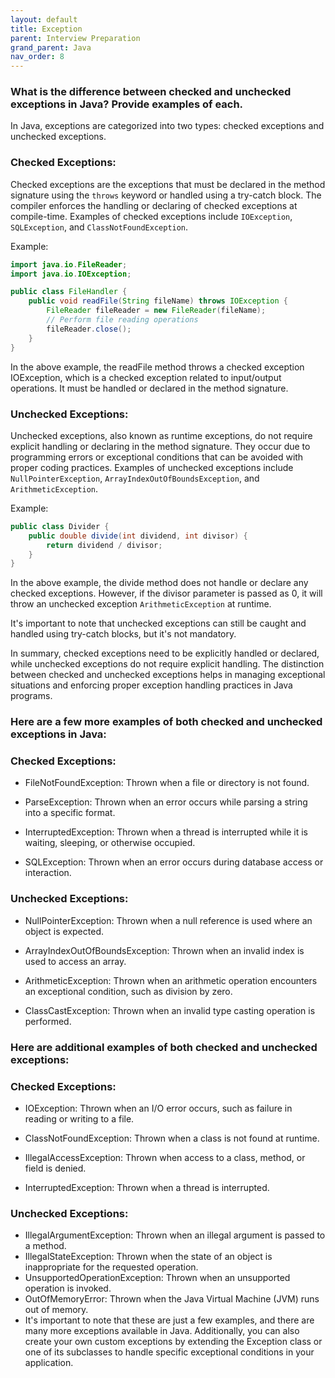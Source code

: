 ```yaml
---
layout: default
title: Exception
parent: Interview Preparation
grand_parent: Java
nav_order: 8
---
```

### What is the difference between checked and unchecked exceptions in Java? Provide examples of each.
In Java, exceptions are categorized into two types: checked exceptions and unchecked exceptions.

### Checked Exceptions:
Checked exceptions are the exceptions that must be declared in the method signature using the `throws` keyword or handled using a try-catch block. The compiler enforces the handling or declaring of checked exceptions at compile-time. Examples of checked exceptions include `IOException`, `SQLException`, and `ClassNotFoundException`.

Example:
```java
import java.io.FileReader;
import java.io.IOException;

public class FileHandler {
    public void readFile(String fileName) throws IOException {
        FileReader fileReader = new FileReader(fileName);
        // Perform file reading operations
        fileReader.close();
    }
}
```

In the above example, the readFile method throws a checked exception IOException, which is a checked exception related to input/output operations. It must be handled or declared in the method signature.

### Unchecked Exceptions:
Unchecked exceptions, also known as runtime exceptions, do not require explicit handling or declaring in the method signature. They occur due to programming errors or exceptional conditions that can be avoided with proper coding practices. Examples of unchecked exceptions include `NullPointerException`, `ArrayIndexOutOfBoundsException`, and `ArithmeticException`.

Example:
```java
public class Divider {
    public double divide(int dividend, int divisor) {
        return dividend / divisor;
    }
}
```

In the above example, the divide method does not handle or declare any checked exceptions. However, if the divisor parameter is passed as 0, it will throw an unchecked exception `ArithmeticException` at runtime.

It's important to note that unchecked exceptions can still be caught and handled using try-catch blocks, but it's not mandatory.

In summary, checked exceptions need to be explicitly handled or declared, while unchecked exceptions do not require explicit handling. The distinction between checked and unchecked exceptions helps in managing exceptional situations and enforcing proper exception handling practices in Java programs.


### Here are a few more examples of both checked and unchecked exceptions in Java:

### Checked Exceptions:

* FileNotFoundException: Thrown when a file or directory is not found.

* ParseException: Thrown when an error occurs while parsing a string into a specific format.

* InterruptedException: Thrown when a thread is interrupted while it is waiting, sleeping, or otherwise occupied.

* SQLException: Thrown when an error occurs during database access or interaction.

### Unchecked Exceptions:

* NullPointerException: Thrown when a null reference is used where an object is expected.

* ArrayIndexOutOfBoundsException: Thrown when an invalid index is used to access an array.

* ArithmeticException: Thrown when an arithmetic operation encounters an exceptional condition, such as division by zero.

* ClassCastException: Thrown when an invalid type casting operation is performed.

### Here are additional examples of both checked and unchecked exceptions:

### Checked Exceptions:

* IOException: Thrown when an I/O error occurs, such as failure in reading or writing to a file.

* ClassNotFoundException: Thrown when a class is not found at runtime.

* IllegalAccessException: Thrown when access to a class, method, or field is denied.

* InterruptedException: Thrown when a thread is interrupted.

### Unchecked Exceptions:

* IllegalArgumentException: Thrown when an illegal argument is passed to a method. 
* IllegalStateException: Thrown when the state of an object is inappropriate for the requested operation.
* UnsupportedOperationException: Thrown when an unsupported operation is invoked.
* OutOfMemoryError: Thrown when the Java Virtual Machine (JVM) runs out of memory.
* It's important to note that these are just a few examples, and there are many more exceptions available in Java. Additionally, you can also create your own custom exceptions by extending the Exception class or one of its subclasses to handle specific exceptional conditions in your application.

